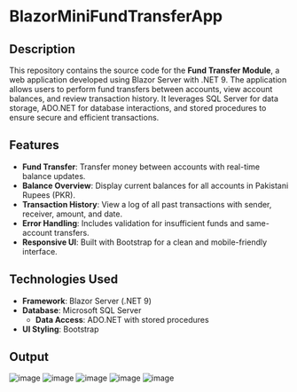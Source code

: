 # BlazorMiniFundTransferApp

## Description
This repository contains the source code for the **Fund Transfer Module**, a web application developed using Blazor Server with .NET 9. The application allows users to perform fund transfers between accounts, view account balances, and review transaction history. It leverages SQL Server for data storage, ADO.NET for database interactions, and stored procedures to ensure secure and efficient transactions.  

## Features
- **Fund Transfer**: Transfer money between accounts with real-time balance updates.  
- **Balance Overview**: Display current balances for all accounts in Pakistani Rupees (PKR).  
- **Transaction History**: View a log of all past transactions with sender, receiver, amount, and date.  
- **Error Handling**: Includes validation for insufficient funds and same-account transfers.  
- **Responsive UI**: Built with Bootstrap for a clean and mobile-friendly interface.

## Technologies Used
- **Framework**: Blazor Server (.NET 9)  
- **Database**: Microsoft SQL Server  
  - **Data Access**: ADO.NET with stored procedures  
- **UI Styling**: Bootstrap

## Output

![image](https://github.com/user-attachments/assets/018cbb07-a7b6-4227-946d-370136ad24f4)
![image](https://github.com/user-attachments/assets/ca3a04df-9711-4e49-b1b2-0d4c6b47b96b)
![image](https://github.com/user-attachments/assets/fd600c37-7dd4-48da-8ca2-bba5fba01a3c)
![image](https://github.com/user-attachments/assets/ec9f4bc6-c3ac-45df-af7c-2413fed7582f)
![image](https://github.com/user-attachments/assets/0fd079c4-8fd9-4d54-9939-868bff919f55)

